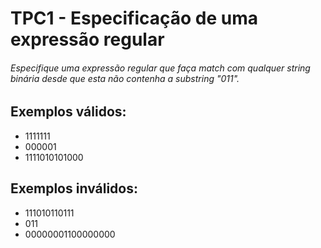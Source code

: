 # TPC1 - Especificação de uma expressão regular

###### Especifique uma expressão regular que faça match com qualquer string binária desde que esta não contenha a substring "011".

## Exemplos válidos:

* 1111111
* 000001
* 1111010101000
## Exemplos inválidos:

* 111010110111
* 011
* 00000001100000000